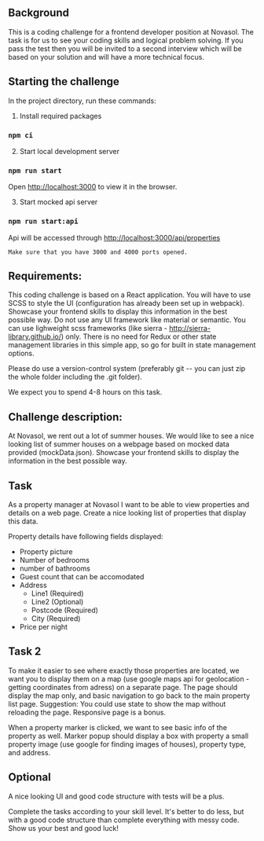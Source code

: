 ## Background
This is a coding challenge for a frontend developer position at Novasol. The task is for us to see your coding skills and logical problem solving. If you pass the test then you will be invited to a second interview which will be based on your solution and will have a more technical focus.

## Starting the challenge

In the project directory, run these commands:

1. Install required packages
### `npm ci`

2. Start local development server
### `npm run start`

Open [http://localhost:3000](http://localhost:3000) to view it in the browser.

3. Start mocked api server

### `npm run start:api`

Api will be accessed through [http://localhost:3000/api/properties](http://localhost:3000/api/properties)

```Make sure that you have 3000 and 4000 ports opened.```

## Requirements:
This coding challenge is based on a React application. You will have to use SCSS to style the UI (configuration has already been set up in webpack). Showcase your frontend skills to display this information in the best possible way. Do not use any UI framework like material or semantic. You can use lighweight scss frameworks (like sierra - http://sierra-library.github.io/) only.
There is no need for Redux or other state management libraries in this simple app, so go for built in state management options.

Please do use a version-control system (preferably git -- you can just zip the whole folder including the .git folder).

We expect you to spend 4-8 hours on this task.

## Challenge description:
At Novasol, we rent out a lot of summer houses. We would like to see a nice looking list of summer houses on a webpage based on mocked data provided (mockData.json). Showcase your frontend skills to display the information in the best possible way.

## Task
As a property manager at Novasol I want to be able to view properties and details on a web page. Create a nice looking list of properties that display this data.

Property details have following fields displayed:
<ul>
  <li>Property picture</li>
  <li>Number of bedrooms</li>
  <li>number of bathrooms</li>
  <li>Guest count that can be accomodated</li>
  <li>
    Address
    <ul>
      <li>Line1 (Required)</li>
      <li>Line2 (Optional)</li>
      <li>Postcode (Required)</li>
      <li>City (Required)</li>
    </ul>
  </li>
  <li>Price per night</li>


</ul>

## Task 2
To make it easier to see where exactly those properties are located, we want you to display them on a map (use google maps api for geolocation - getting coordinates from adress) on a separate page. The page should display the map only, and basic navigation to go back to the main property list page.
Suggestion: You could use state to show the map without reloading the page. Responsive page is a bonus.

When a property marker is clicked, we want to see basic info of the property as well. Marker popup should display a box with property a small property image (use google for finding images of houses), property type, and address.

## Optional
A nice looking UI and good code structure with tests will be a plus.

Complete the tasks according to your skill level. It's better to do less, but with a good code structure than complete everything with messy code. Show us your best and good luck!
